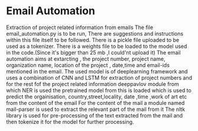 # Email Automation
 Extraction of project related information from emails
The file email_automation.py is to be run, There are suggestions and instructions within this file itself to be followed.
There is a pickle file uploaded to be used as a tokenizer.
There is a weights file to be loaded to the model used in the code.(Since it's bigger than 25 mb ,I could'nt upload it)
The email automation aims at extarcting , the project number, project name, organization name, location of the project , date,time and email-ids mentioned in the email.
The used model is of deeplearning framework and uses a combination of CNN and LSTM for extraction of project numbers and for the rest fof the project related information deeppavlov module from which NER is used the pretrained model from this is loaded which is used to predict the orgainisation, country,street,locality, date ,time ,work of art etc from the content of the email
For the  content of the mail a module named mail-parser is used  to extract the relevant part of the mail from it
The nltk library is used for pre-processing of the text extracted from the mail and then tokenize it for the model for further processing.




